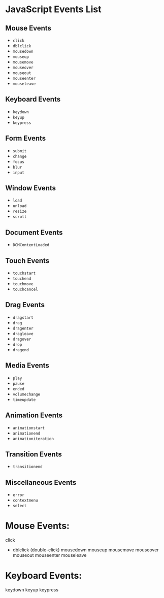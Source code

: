 # JavaScript Events List

## Mouse Events
- `click`
- `dblclick`
- `mousedown`
- `mouseup`
- `mousemove`
- `mouseover`
- `mouseout`
- `mouseenter`
- `mouseleave`

## Keyboard Events
- `keydown`
- `keyup`
- `keypress`

## Form Events
- `submit`
- `change`
- `focus`
- `blur`
- `input`

## Window Events
- `load`
- `unload`
- `resize`
- `scroll`

## Document Events
- `DOMContentLoaded`

## Touch Events
- `touchstart`
- `touchend`
- `touchmove`
- `touchcancel`

## Drag Events
- `dragstart`
- `drag`
- `dragenter`
- `dragleave`
- `dragover`
- `drop`
- `dragend`

## Media Events
- `play`
- `pause`
- `ended`
- `volumechange`
- `timeupdate`

## Animation Events
- `animationstart`
- `animationend`
- `animationiteration`

## Transition Events
- `transitionend`

## Miscellaneous Events
- `error`
- `contextmenu`
- `select`
# Mouse Events:

click
- dblclick (double-click)
mousedown
mouseup
mousemove
mouseover
mouseout
mouseenter
mouseleave

# Keyboard Events:

keydown
keyup
keypress